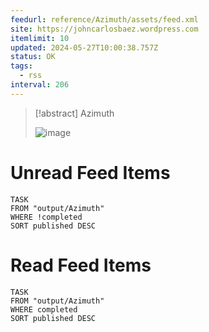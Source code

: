 ```yaml
---
feedurl: reference/Azimuth/assets/feed.xml
site: https://johncarlosbaez.wordpress.com
itemlimit: 10
updated: 2024-05-27T10:00:38.757Z
status: OK
tags:
  - rss
interval: 206
---
```


> [!abstract] Azimuth
> 
>
> ![image](https://s0.wp.com/i/buttonw-com.png)
# Unread Feed Items
~~~dataview
TASK
FROM "output/Azimuth"
WHERE !completed
SORT published DESC
~~~

# Read Feed Items
~~~dataview
TASK
FROM "output/Azimuth"
WHERE completed
SORT published DESC
~~~
